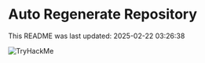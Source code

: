 # Auto Regenerate Repository

This README was last updated: 2025-02-22 03:26:38

 ![TryHackMe](https://tryhackme.com/badge/533634)